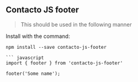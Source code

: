 ## Contacto JS footer

> This should be used in the following manner

Install with the command:

```
npm install --save contacto-js-footer

``` javascript
import { footer } from 'contacto-js-footer'

footer('Some name');
```